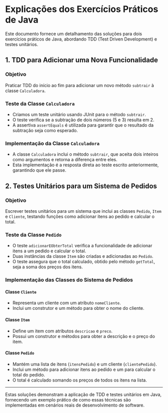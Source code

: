 # Explicações dos Exercícios Práticos de Java

Este documento fornece um detalhamento das soluções para dois exercícios práticos de Java, abordando TDD (Test Driven Development) e testes unitários.

## 1. TDD para Adicionar uma Nova Funcionalidade

### Objetivo
Praticar TDD do início ao fim para adicionar um novo método `subtrair` à classe `Calculadora`.

### Teste da Classe `Calculadora`

- Criamos um teste unitário usando JUnit para o método `subtrair`.
- O teste verifica se a subtração de dois números (5 e 3) resulta em 2.
- A assertiva `assertEquals` é utilizada para garantir que o resultado da subtração seja como esperado.

### Implementação da Classe `Calculadora`

- A classe `Calculadora` inclui o método `subtrair`, que aceita dois inteiros como argumentos e retorna a diferença entre eles.
- Esta implementação é a resposta direta ao teste escrito anteriormente, garantindo que ele passe.

## 2. Testes Unitários para um Sistema de Pedidos

### Objetivo
Escrever testes unitários para um sistema que inclui as classes `Pedido`, `Item` e `Cliente`, testando funções como adicionar itens ao pedido e calcular o total.

### Teste da Classe `Pedido`

- O teste `adicionarEObterTotal` verifica a funcionalidade de adicionar itens a um pedido e calcular o total.
- Duas instâncias da classe `Item` são criadas e adicionadas ao `Pedido`.
- O teste assegura que o total calculado, obtido pelo método `getTotal`, seja a soma dos preços dos itens.

### Implementação das Classes do Sistema de Pedidos

#### Classe `Cliente`
- Representa um cliente com um atributo `nomeCliente`.
- Inclui um construtor e um método para obter o nome do cliente.

#### Classe `Item`
- Define um item com atributos `descricao` e `preco`.
- Possui um construtor e métodos para obter a descrição e o preço do item.

#### Classe `Pedido`
- Mantém uma lista de itens (`itensPedido`) e um cliente (`clientePedido`).
- Inclui um método para adicionar itens ao pedido e um para calcular o total do pedido.
- O total é calculado somando os preços de todos os itens na lista.

---

Estas soluções demonstram a aplicação de TDD e testes unitários em Java, fornecendo um exemplo prático de como essas técnicas são implementadas em cenários reais de desenvolvimento de software.
